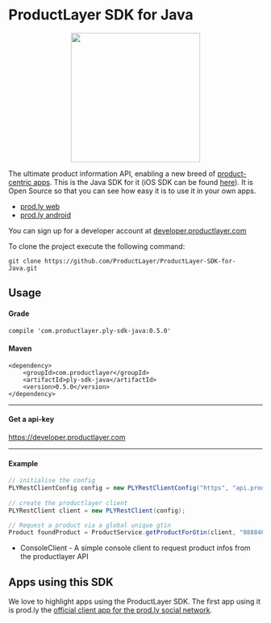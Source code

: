 ProductLayer SDK for Java
========================

<div style="text-align:center"><img src="https://dl.dropboxusercontent.com/u/768123/logo.png" height="256" width="256" ></div>

The ultimate product information API, enabling a new breed of [product-centric apps](http://www.cocoanetics.com/2014/02/from-barcodes-to-productlayer/). This is the Java SDK for it (iOS SDK can be found [here](https://github.com/ProductLayer/ProductLayer-SDK-for-iOS)). It is Open Source so that you can see how easy it is to use it in your own apps.

 - [prod.ly web](https://prod.ly)
 - [prod.ly android](https://play.google.com/store/apps/details?id=com.productlayer.prodly)

You can sign up for a developer account at [developer.productlayer.com](https://developer.productlayer.com)

To clone the project execute the following command:
```
git clone https://github.com/ProductLayer/ProductLayer-SDK-for-Java.git
```

## Usage

#### Grade
	compile 'com.productlayer.ply-sdk-java:0.5.0'
	
#### Maven
	<dependency>
		<groupId>com.productlayer</groupId>
		<artifactId>ply-sdk-java</artifactId>
		<version>0.5.0</version>
	</dependency>

-----
#### Get a api-key
https://developer.productlayer.com

----

#### Example

```java
// initialise the config
PLYRestClientConfig config = new PLYRestClientConfig("https", "api.productlayer.com", 80, "0.5", "<API_KEY>", false, null, 0);
	
// create the productlayer client
PLYRestClient client = new PLYRestClient(config);

// Request a product via a global unique gtin
Product foundProduct = ProductService.getProductForGtin(client, "0888462563369", "de", false, null);
```

 - ConsoleClient - A simple console client to request product infos from the productlayer API


Apps using this SDK
-------------------

We love to highlight apps using the ProductLayer SDK. The first app using it is prod.ly the [official client app for the prod.ly social network](https://prod.ly/app/).